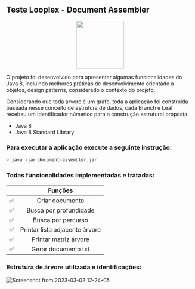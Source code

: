 <h2 style="display: block">Teste Looplex - Document Assembler</h2>
<p align="center">
<img src="https://www.looplex.com.br/img/miniatura.png" width="128" height="128"/>
</p>
O projeto foi desenvolvido para apresentar algumas funcionalidades do Java 8, incluindo melhores práticas de desenvolvimento orientado a objetos, design patterns, considerado o contexto do projeto.

Considerando que toda árvore é um grafo, toda a aplicação foi construída baseada nesse conceito de estrutura de dados,
cada Branch e Leaf recebeu um identificador númerico para a construção estrutural proposta. 

- Java 8
- Java 8 Standard Library

### Para executar a aplicação execute a seguinte instrução:
```bash
> java -jar document-assembler.jar
```

### Todas funcionalidades implementadas e tratadas:

|  |                 Funções                  |
| :-----------: |:----------------------------------------:|
|       ✅       |             Criar documento              |
|       ✅       |          Busca por profundidade          |
|       ✅       |                     Busca por percurso                     |
|       ✅       |          Printar lista adjacente árvore           |
|       ✅       |         Printar matriz árvore          |
|       ✅       |      Gerar documento txt       |

### Estrutura de árvore utilizada e identificações:

![Screenshot from 2023-03-02 12-24-05](https://user-images.githubusercontent.com/41964780/222477625-575186ab-0e5f-4856-bd20-3c9af817cfa2.png)

